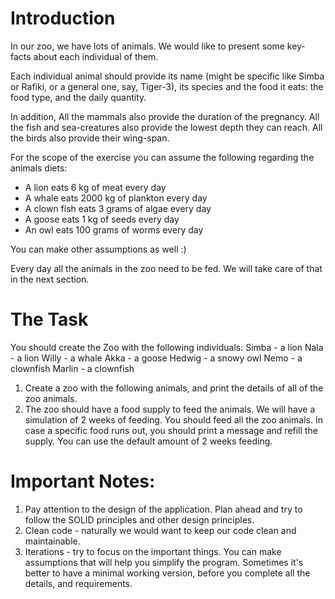 # Introduction
In our zoo, we have lots of animals. We would like to present some key-facts about each individual of them.  

Each individual animal should provide its name (might be specific like Simba or Rafiki, or a general one, say, Tiger-3), its species and the food it eats: the food type, and the daily quantity.

In addition, 
All the mammals also provide the duration of the pregnancy.
All the fish and sea-creatures also provide the lowest depth they can reach. 
All the birds also provide their wing-span.

For the scope of the exercise you can assume the following regarding the animals diets:
- A lion eats 6 kg of meat every day
- A whale eats 2000 kg of plankton every day
- A clown fish eats 3 grams of algae every day
- A goose eats 1 kg of seeds every day
- An owl eats 100 grams of worms every day

You can make other assumptions as well :)

Every day all the animals in the zoo need to be fed. We will take care of that in the next section.

# The Task
You should create the Zoo with the following individuals:
Simba - a lion
Nala - a lion
Willy - a whale
Akka - a goose
Hedwig - a snowy owl
Nemo - a clownfish
Marlin -  a clownfish

1. Create a zoo with the following animals, and print the details of all of the zoo animals.
1. The zoo should have a food supply to feed the animals. We will have a simulation of 2 weeks of feeding. You should feed all the zoo animals. In case a specific food runs out, you should print a message and refill the supply. You can use the default amount of 2 weeks feeding.

# Important Notes:
1. Pay attention to the design of the application. Plan ahead and try to follow the SOLID principles and other design principles.
1. Clean code - naturally we would want to keep our code clean and maintainable.
1.  Iterations - try to focus on the important things. You can make assumptions that will help you simplify the program. Sometimes it's better to have a minimal working version, before you complete all the details, and requirements.

